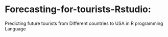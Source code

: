 # Forecasting-for-tourists-Rstudio:
Predicting future tourists from Different countries to USA in R programming Language
